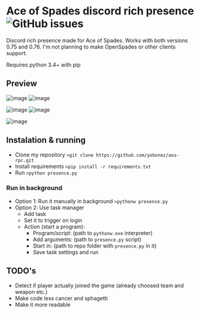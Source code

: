 # Ace of Spades discord rich presence ![GitHub issues](https://img.shields.io/github/issues/yobonez/aos-rpc?style=flat)

Discord rich presence made for Ace of Spades. Works with both versions 0.75 and 0.76. I'm not planning to make OpenSpades or other clients support.

Requires python 3.4+ with pip

## Preview

![image](https://dl.dropboxusercontent.com/s/35skyr71axafbzp/7oRE0bWOEa.png) ![image](https://dl.dropboxusercontent.com/s/v7xr9y1ggs4iyq8/Discord_t6nweOi0TR.png)

![image](https://dl.dropboxusercontent.com/s/174c7e27hnocoda/oeT2EQyf8A.png) ![image](https://dl.dropboxusercontent.com/s/xgkn919tr5nsbmk/Discord_mYVnwJVZUi.png)

![image](https://dl.dropboxusercontent.com/s/ehms7uh7txq4gbc/SNmyXVOehZ.png)

## Instalation & running

+ Clone my repository `>git clone https://github.com/yobonez/aos-rpc.git`
+ Install requirements `>pip install -r requirements.txt`
+ Run `>python presence.py`

### Run in background

+ Option 1: Run it manually in background `>pythonw presence.py`
+ Option 2: Use task manager
  + Add task
  + Set it to trigger on login
  + Action (start a program):
    + Program/script: (path to `pythonw.exe` interpreter)
    + Add arguments: (path to `presence.py` script)
    + Start in: (path to repo folder with `presence.py` in it)
    + Save task settings and run

## TODO's

+ Detect if player actually joined the game (already choosed team and weapon etc.)
+ Make code less cancer and sphagetti
+ Make it more readable
